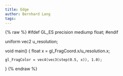 ```yaml
---
title: Edge
author: Bernhard Lang
tags:
---
```

{% raw %}
#ifdef GL_ES
precision mediump float;
#endif

uniform vec2 u_resolution;

void main() {
    float x = gl_FragCoord.x/u_resolution.x;

    gl_FragColor = vec4(vec3(step(0.5, x)), 1.0);
}
{% endraw %}
